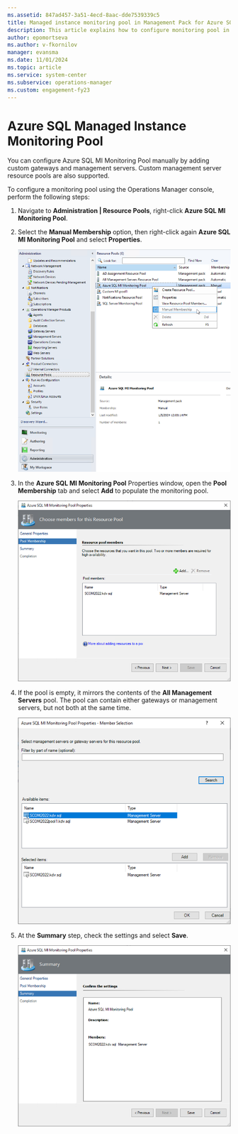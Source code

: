 ```yaml
---
ms.assetid: 847ad457-3a51-4ecd-8aac-dde7539339c5
title: Managed instance monitoring pool in Management Pack for Azure SQL Managed Instance
description: This article explains how to configure monitoring pool in Management Pack for Azure SQL Managed Instance
author: epomortseva
ms.author: v-fkornilov
manager: evansma
ms.date: 11/01/2024
ms.topic: article
ms.service: system-center
ms.subservice: operations-manager
ms.custom: engagement-fy23
---
```


# Azure SQL Managed Instance Monitoring Pool

You can configure Azure SQL MI Monitoring Pool manually by adding custom gateways and management servers. Custom management server resource pools are also supported.

To configure a monitoring pool using the Operations Manager console, perform the following steps:

1. Navigate to **Administration | Resource Pools**, right-click **Azure SQL MI Monitoring Pool**.

2. Select the **Manual Membership** option, then right-click again **Azure SQL MI Monitoring Pool** and select **Properties**.

   ![Screenshot showing the Manual membership properties.](./media/managed-instance-management-pack/resource-pool-manual-membership.png)

3. In the **Azure SQL MI Monitoring Pool** Properties window, open the **Pool Membership** tab and select **Add** to populate the monitoring pool.

    ![Screenshot showing Added pool members.](./media/managed-instance-management-pack/resource-pool-and-members.png)

4. If the pool is empty, it mirrors the contents of the **All Management Servers** pool. The pool can contain either gateways or management servers, but not both at the same time.

    ![Screenshot showing Configure pool membership.](./media/managed-instance-management-pack/resource-pool-selecting-servers.png)

5. At the **Summary** step, check the settings and select **Save**.

    ![Screenshot showing the Review summary information.](./media/managed-instance-management-pack/summary-resource-pool.png)

